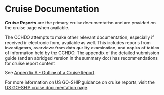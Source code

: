 # Cruise Documentation

**Cruise Reports** are the primary cruise documentation and are provided on the cruise page when available.

The CCHDO attempts to make other relevant documentation, especially if received in electronic form, available as well.
This includes reports from investigators, overviews from data quality examination, and copies of tables of information held by the CCHDO.
The appendix of the detailed submission guide (and an abridged version in the summary doc) has recommendations for cruise report content.

See [Appendix A - Outline of a Cruise Report](../submitting_data/detailed_guide.md#appendix-a-outline-of-a-cruise-report).

For more information on US GO-SHIP guidance on cruise reports, visit the [US GO-SHIP cruise documentation page](https://usgoship.ucsd.edu/cruise-documentation/).
